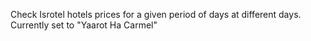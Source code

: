 Check Isrotel hotels prices for a given period of days at different days.
Currently set to "Yaarot Ha Carmel"
